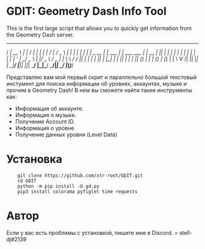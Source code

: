 # GDIT: Geometry Dash Info Tool
This is the first large script that allows you to quickly get information from the Geometry Dash server.

  _____ _____    _____        __        _______          _        __   ___  
 / ____|  __ \  |_   _|      / _|      |__   __|        | |      /_ | / _ \ 
| |  __| |  | |   | |  _ __ | |_ ___      | | ___   ___ | | __   _| || | | |
| | |_ | |  | |   | | | '_ \|  _/ _ \     | |/ _ \ / _ \| | \ \ / / || | | |
| |__| | |__| |  _| |_| | | | || (_) |    | | (_) | (_) | |  \ V /| || |_| |
 \_____|_____/  |_____|_| |_|_| \___/     |_|\___/ \___/|_|   \_/ |_(_)___/ 

Представляю вам мой первый скрит и параллельно большой текстовый инстумент для поиска информации об уровнях, аккаунтах, музыке и прочем в Geometry Dash!
В нем вы сможете найти такие инструменты как:
- Информация об аккаунте.
- Информация о музыке.
- Получение Account ID.
- Информация о уровне
- Получение данных уровня (Level Data)

# Установка

``` 
    git clone https://github.com/xtr-root/GDIT.git
    cd GDIT
    python -m pip install -U gd.py
    pip3 install colorama pyfiglet time requests
```

# Автор

Если у вас есть проблемы с установкой, пишите мне в Discord. = stell-dj#2139
